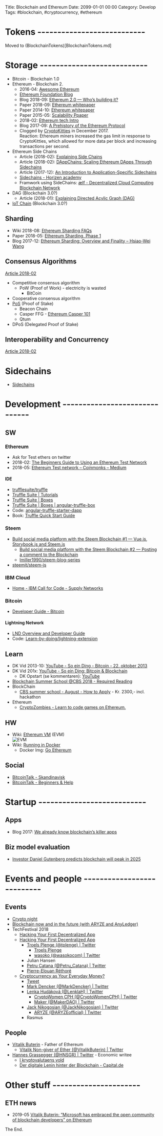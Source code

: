 Title: Blockchain and Ethereum
Date: 2099-01-01 00:00
Category: Develop
Tags: #blockchain, #cryptocurrency, #ethereum

# Tokens ---------------------------

Moved to (BlockchainTokens)[BlockchainTokens.md]

# Storage ---------------------------

* Bitcoin - Blockchain 1.0
* Ethereum - Blockchain 2.
    * 2016-04: [Awesome Ethereum](http://awesome-ethereum.com/)
    * [Ethereum Foundation Blog](https://blog.ethereum.org/)
    * Blog 2018-09: [Ethereum 2.0 — Who’s building it?](https://medium.com/rocket-pool/ethereum-2-0-whos-building-it-54a735442e)
    * Paper 2018-09: [Ethereum whitepaper](https://github.com/ethereum/wiki/wiki/White-Paper)
    * Paper 2014-10: [Ethereum whitepaper](https://github.com/ethereum/wiki/wiki/White-Paper/502e0e01355a42c8e6f5463c49cce496ae423179)
    * Paper 2015-05: [Scalability Ppaper](https://github.com/vbuterin/scalability_paper/blob/master/scalability.pdf)
    * 2018-02: [Ethereum tech Intro](https://github.com/ethereum/ethereum.org/wiki/Technology)
    * Blog 2017-09: [A Prehistory of the Ethereum Protocol](https://vitalik.ca/general/2017/09/14/prehistory.html)
    * Clogged by [CryptoKitties](https://en.wikipedia.org/wiki/CryptoKitties) in December 2017.  
    Reaction: Ethereum miners increased the gas limit in response to CryptoKitties, which allowed for more data per block and increasing transactions per second.
* Ethereum Side Chains
    * Article (2018-02): [Explaining Side Chains](https://www.forbes.com/sites/shermanlee/2018/02/07/explaining-side-chains-the-next-breakthrough-in-blockchain/#49f853ee52eb)
    * Article (2018-02): [DAppChains: Scaling Ethereum DApps Through Sidechains](https://medium.com/loom-network/dappchains-scaling-ethereum-dapps-through-sidechains-f99e51fff447)
    * Article (2017-12): [An Introduction to Application-Specific Sidechains](https://medium.com/loom-network/million-user-dapps-on-ethereum-an-introduction-to-application-specific-sidechains-c0fdc288c5e5)
    * [Sidechains - Horizen academy](https://academy.horizen.io/horizen/advanced/sidechains/)
    * Framwork using SideChains: [ælf - Decentralized Cloud Computing Blockchain Network](https://aelf.io/)
* DAG (Blockchain 3.0?)
    * Article (2018-01): [Explaining Directed Acylic Graph (DAG)](https://www.forbes.com/sites/shermanlee/2018/01/22/explaining-directed-acylic-graph-dag-the-real-blockchain-3-0/#756afa9a180b)
* [IoT Chain](https://iotchain.io/) (Blockchain 3.0?)

## Sharding 

* Wiki 2018-08: [Ethereum Sharding FAQs](https://github.com/ethereum/wiki/wiki/Sharding-FAQs)
* Paper 2018-05: [Ethereum Sharding, Phase 1](https://github.com/ethereum/sharding/blob/develop/docs/doc.md)
* Blog 2017-12: [Ethereum Sharding: Overview and Finality – Hsiao-Wei Wang](https://medium.com/@icebearhww/ethereum-sharding-and-finality-65248951f649)

## Consensus Algorithms 

[Article 2018-02](https://www.forbes.com/sites/shermanlee/2018/02/07/explaining-side-chains-the-next-breakthrough-in-blockchain/#49f853ee52eb)

* Competitive consensus algorithm
    * PoW (Proof of Work) - electricity is wasted
        * BitCoin
* Cooperative consensus algorithm
* [PoS](https://www.investopedia.com/terms/p/proof-stake-pos.asp) (Proof of Stake) 
    * Beacon Chain
    * Casper FFG - [Ethereum Casper 101](https://medium.com/@jonchoi/ethereum-casper-101-7a851a4f1eb0)
    * Qtum
* DPoS (Delegated Proof of Stake) 

## Interoperability and Concurrency

[Article 2018-02](https://www.forbes.com/sites/shermanlee/2018/02/07/explaining-side-chains-the-next-breakthrough-in-blockchain/#49f853ee52eb)

# Sidechains

* [Sidechains](https://academy.horizen.io/horizen/advanced/sidechains/)

# Development ------------------------------

## SW

### Ethereum

* Ask for Test ethers on twitter
* 2018-02: [The Beginners Guide to Using an Ethereum Test Network](https://medium.com/compound-finance/the-beginners-guide-to-using-an-ethereum-test-network-95bbbc85fc1d)
* 2018-05: [Ethereum Test network – Coinmonks – Medium](https://medium.com/coinmonks/ethereum-test-network-21baa86072fa)

#### IDE

* [trufflesuite/truffle](https://github.com/trufflesuite/truffle)
* [Truffle Suite | Tutorials](https://truffleframework.com/tutorials)
* [Truffle Suite | Boxes](https://truffleframework.com/boxes)
* [Truffle Suite | Boxes | angular-truffle-box](https://truffleframework.com/boxes/angular-truffle-box)
* Code: [angular-truffle-starter-dapp](https://github.com/Nikhil22/angular-truffle-starter-dapp)
* Book: [Truffle Quick Start Guide](https://www.packtpub.com/web-development/truffle-quick-start-guide)

### Steem

* [Build social media platform with the Steem Blockchain #1 — Vue.js, Storybook.js and Steem.js](https://medium.com/@lachlanmiller_52885/build-social-media-platform-with-the-steem-blockchain-1-vue-js-storybook-js-and-steem-js-a25bd7629a14)
    * [Build social media platform with the Steem Blockchain #2 — Posting a comment to the Blockchain](https://medium.com/@lachlanmiller_52885/build-social-media-platform-with-the-steem-blockchain-2-posting-a-comment-to-the-blockchain-43521bda8463)
    * [lmiller1990/steem-blog-series](https://github.com/lmiller1990/steem-blog-series/tree/part-2-post)
* [steemit/steem-js](https://github.com/steemit/steem-js)

### IBM Cloud 

* [Home - IBM Call for Code - Supply Networks](https://developer.ibm.com/callforcode/resources/financial-networks/)

### Bitcoin

* [Developer Guide - Bitcoin](https://bitcoin.org/en/developer-guide)

#### Lightning Network

* [LND Overview and Developer Guide](https://dev.lightning.community/overview/)
* Code: [Learn-by-doing/lightning-extension](https://github.com/Learn-by-doing/lightning-extension)


## Learn

* DK Vid 2013-10: [YouTube - So ein Ding - Bitcoin - 22. oktober 2013](https://www.youtube.com/watch?v=Rhn4--Phsuo)
* DK Vid 201x: [YouTube - So ein Ding: Bitcoin & Blockchain](https://www.youtube.com/watch?v=nYi1itXLKsM&t=345s)
    * DK Opstart (se kommentaren): [YouTube](https://www.youtube.com/watch?v=nYi1itXLKsM&lc=Ugx2nPzeobLkayyL4qF4AaABAg)
* [Blockchain Summer School @CBS 2018 - Required Reading](https://blockchainschool.eu/wp-content/uploads/2018/06/Required-Reading-20180620.pdf)
* BlockChain
    * [CBS summer school - August - How to Apply](https://blockchainschool.eu/how-to-apply/) - Kr. 2300,- incl. hackathon
* Ethereum
    * [CryptoZombies - Learn to code games on Ethereum.](https://cryptozombies.io/en/)

## HW

* Wiki: [Ethereum VM](https://github.com/ethereum/wiki/wiki/Ethereum-Virtual-Machine-(EVM)-Awesome-List) (EVM)  
![EVM](https://i.stack.imgur.com/afWDt.jpg)
* Wiki: [Running in Docker](https://github.com/ethereum/go-ethereum/wiki/Running-in-Docker)
    * Docker Img: [Go Ethereum](https://hub.docker.com/r/ethereum/client-go/)


## Social

* [BitcoinTalk - Skandinavisk](https://bitcointalk.org/index.php?board=45.0)
* [BitcoinTalk - Beginners & Help](https://bitcointalk.org/index.php?board=39.0)

# Startup ---------------------------

## Apps

* Blog 2017: [We already know blockchain’s killer apps](https://hackernoon.com/we-already-know-blockchains-killer-apps-f2d443eba35)

## Biz model evaluation

* [Investor Daniel Gutenberg predicts blockchain will peak in 2025](https://venturebeat.com/2018/09/07/investor-daniel-gutenberg-predicts-blockchain-will-peak-in-2025/)

# Events and people ---------------------------

## Events

* [Crypto night](https://www.eventbrite.com/e/crypto-night-tickets-48917901761)
* [Blockchain now and in the future (with ARYZE and AnyLedger)](https://www.eventbrite.com/e/blockchain-now-and-in-the-future-with-aryze-and-anyledger-tickets-48954568432?aff=erelexpmlt)
* TechFestival 2018
    * [Hacking Your First Decentralized App](https://techfestival.co/event/hacking-first-decentralized-app/)
    * [Hacking Your First Decentralized App](https://www.meetup.com/Copenhagen-Ethereum-Meetup/events/253810079/)
        * [Troels Plenge (@tplenge) | Twitter](https://twitter.com/tplenge)
            * [Troels Plenge](https://angel.co/troels-plenge)
            * [wasoko (@wasokocom) | Twitter](https://twitter.com/wasokocom)
        * Julian Hansen
        * [Petru Catana (@Petru_Catana) | Twitter](https://twitter.com/Petru_Catana)
        * [Pierre-Elouan Réthoré](https://www.linkedin.com/in/rethore/)
    * [Cryptocurrency as Your Everyday Money?](https://techfestival.co/event/cryptocurrency-everyday-money/)
        * [Tweet](https://twitter.com/CryptoWomenCPH/status/1037341485342097408)
        * [Mark Dencker (@MarkDencker) | Twitter](https://twitter.com/MarkDencker)
        * [Lenka Hudáková (@LenklaH) | Twitter](https://twitter.com/LenklaH)
            * [CryptoWomen CPH (@CryptoWomenCPH) | Twitter](https://twitter.com/CryptoWomenCPH)
            * [Maker (@MakerDAO) | Twitter](https://twitter.com/MakerDAO)
        * [Jack Nikogosian (@JackNikogosian) | Twitter](https://twitter.com/JackNikogosian)
            * [ARYZE (@ARYZEofficial) | Twitter](https://twitter.com/ARYZEofficial)
        * Rasmus

## People

* [Vitalik Buterin](https://about.me/vitalik_buterin) - Father of Ethereum
    * [Vitalik Non-giver of Ether (@VitalikButerin) | Twitter](https://twitter.com/VitalikButerin)
* [Hannes Grassegger (@HNSGR) | Twitter](https://twitter.com/HNSGR) - Economic writee
    * [I kryptovalutaens vold](https://www.prosa.dk/artikel/i-kryptovalutaens-vold/)
    * [Der digitale Lenin hinter der Blockchain - Capital.de](https://www.capital.de/wirtschaft-politik/der-digitale-lenin-hinter-der-blockchain)

# Other stuff ----------------------

## ETH news

* 2019-05 [Vitalik Buterin: “Microsoft has embraced the open community of blockchain developers” on Ethereum](https://cryptoslate.com/vitalik-buterin-microsoft-has-embraced-the-open-community-of-blockchain-developers-on-ethereum/)


The End.
